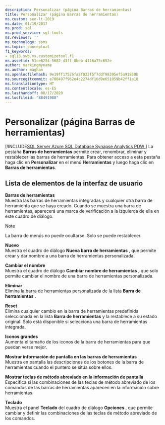 ```yaml
---
description: Personalizar (página Barras de herramientas)
title: Personalizar (página Barras de herramientas)
ms.custom: seo-lt-2019
ms.date: 01/19/2017
ms.prod: sql
ms.prod_service: sql-tools
ms.reviewer: ''
ms.technology: ssms
ms.topic: conceptual
f1_keywords:
- sql13.swb.vs.customizetool.f1
ms.assetid: 51ce6254-5682-43ff-8beb-4116a75c652e
author: markingmyname
ms.author: maghan
ms.openlocfilehash: 9e19ff17526fa2f033f5f7ddf98395ef5a91850b
ms.sourcegitcommit: e700497f962e4c2274df16d9e651059b42ff1a10
ms.translationtype: HT
ms.contentlocale: es-ES
ms.lasthandoff: 08/17/2020
ms.locfileid: "88491988"
---
```

# <a name="customize-toolbars-page"></a>Personalizar (página Barras de herramientas)
[!INCLUDE[SQL Server Azure SQL Database Synapse Analytics PDW ](../../includes/applies-to-version/sql-asdb-asdbmi-asa-pdw.md)]
La pestaña **Barras de herramientas** permite crear, renombrar, eliminar y restablecer las barras de herramientas. Para obtener acceso a esta pestaña haga clic en **Personalizar** en el menú **Herramientas** y luego haga clic en **Barras de herramientas**.  
  
## <a name="ui-element-list"></a>Lista de elementos de la interfaz de usuario  
**Barras de herramientas**  
Muestra las barras de herramientas integradas y cualquier otra barra de herramienta que se haya creado. Cuando se muestra una barra de herramientas, aparecerá una marca de verificación a la izquierda de ella en este cuadro de diálogo.  
  
> [!NOTE]  
> La barra de menús no puede ocultarse. Solo se puede restablecer.  
  
**Nuevo**  
Muestra el cuadro de diálogo **Nueva barra de herramientas** , que permite crear y dar nombre a una barra de herramientas personalizada.  
  
**Cambiar el nombre**  
Muestra el cuadro de diálogo **Cambiar nombre de herramientas** , que solo permite cambiar el nombre de una barra de herramientas personalizada.  
  
**Eliminar**  
Elimina la barra de herramientas personalizada de la lista **Barra de herramientas** .  
  
**Reset**  
Elimina cualquier cambio en la barra de herramientas predefinida seleccionada en la lista **Barra de herramientas** y la restablece a su estado original. Solo está disponible si selecciona una barra de herramientas integrada.  
  
**Iconos grandes**  
Aumenta el tamaño de los iconos de la barra de herramientas para que puedan verse mejor.  
  
**Mostrar información de pantalla en las barras de herramientas**  
Muestra en pantalla las descripciones de los botones de la barra de herramientas cuando el puntero se sitúa sobre ellos.  
  
**Mostrar teclas de método abreviado en la información de pantalla**  
Especifica si las combinaciones de las teclas de método abreviado de los comandos de las barras de herramientas aparecen en la información sobre herramientas.  
  
**Teclado**  
Muestra el panel **Teclado** del cuadro de diálogo **Opciones** , que permite cambiar y definir las combinaciones de las teclas de método abreviado de los comandos.  
